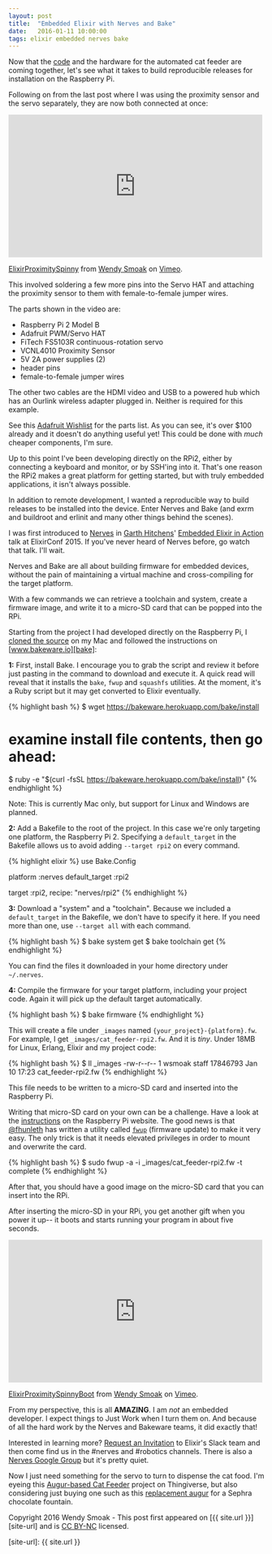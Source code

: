 ```yaml
---
layout: post
title:  "Embedded Elixir with Nerves and Bake"
date:   2016-01-11 10:00:00
tags: elixir embedded nerves bake
---
```


Now that the [code][cf] and the hardware for the automated cat feeder are coming together, let's see what it takes to build reproducible releases for installation on the Raspberry Pi.

Following on from the last post where I was using the proximity sensor and the servo separately, they are now both connected at once:

<iframe src="https://player.vimeo.com/video/151323242" width="500" height="281" frameborder="0" webkitallowfullscreen mozallowfullscreen allowfullscreen></iframe> <p><a href="https://vimeo.com/151323242">ElixirProximitySpinny</a> from <a href="https://vimeo.com/user1032254">Wendy Smoak</a> on <a href="https://vimeo.com">Vimeo</a>.</p>

This involved soldering a few more pins into the Servo HAT and attaching the proximity sensor to them with female-to-female jumper wires.

The parts shown in the video are:

* Raspberry Pi 2 Model B
* Adafruit PWM/Servo HAT
* FiTech FS5103R continuous-rotation servo
* VCNL4010 Proximity Sensor
* 5V 2A power supplies (2)
* header pins
* female-to-female jumper wires

The other two cables are the HDMI video and USB to a powered hub which has an Ourlink wireless adapter plugged in.  Neither is required for this example.

See this [Adafruit Wishlist][wish] for the parts list.  As you can see, it's over $100 already and it doesn't do anything useful yet!  This could be done with *much* cheaper components, I'm sure.

Up to this point I've been developing directly on the RPi2, either by connecting a keyboard and monitor, or by SSH'ing into it.  That's one reason the RPi2 makes a great platform for getting started, but with truly embedded applications, it isn't always possible.

In addition to remote development, I wanted a reproducible way to build releases to be installed into the device.  Enter Nerves and Bake (and exrm and buildroot and erlinit and many other things behind the scenes).

I was first introduced to [Nerves][nerves] in [Garth Hitchens][gh]' [Embedded Elixir in Action][eeia] talk at ElixirConf 2015.  If you've never heard of Nerves before, go watch that talk.  I'll wait.

Nerves and Bake are all about building firmware for embedded devices, without the pain of maintaining a virtual machine and cross-compiling for the target platform.

With a few commands we can retrieve a toolchain and system, create a firmware image, and write it to a micro-SD card that can be popped into the RPi.

Starting from the project I had developed directly on the Raspberry Pi, I [cloned the source][cf] on my Mac and followed the instructions on [www.bakeware.io][bake]:

**1:** First, install Bake.  I encourage you to grab the script and review it before just pasting in the command to download and execute it.  A quick read will reveal that it installs the `bake`, `fwup` and `squashfs` utilities.  At the moment, it's a Ruby script but it may get converted to Elixir eventually.

{% highlight bash %}
$ wget https://bakeware.herokuapp.com/bake/install
# examine install file contents, then go ahead:
$ ruby -e "$(curl -fsSL https://bakeware.herokuapp.com/bake/install)"
{% endhighlight %}

Note:  This is currently Mac only, but support for Linux and Windows are planned.

**2:** Add a Bakefile to the root of the project.  In this case we're only targeting one platform, the Raspberry Pi 2.  Specifying a `default_target` in the Bakefile allows us to avoid adding `--target rpi2` on every command.

{% highlight elixir %}
use Bake.Config

platform :nerves
default_target :rpi2

target :rpi2,
  recipe: "nerves/rpi2"
{% endhighlight %}

**3:** Download a "system" and a "toolchain".  Because we included a `default_target` in the Bakefile, we don't have to specify it here.  If you need more than one, use `--target all` with each command.

{% highlight bash %}
$ bake system get
$ bake toolchain get
{% endhighlight %}

You can find the files it downloaded in your home directory under `~/.nerves`.

**4:** Compile the firmware for your target platform, including your project code.  Again it will pick up the default target automatically.

{% highlight bash %}
$ bake firmware
{% endhighlight %}

This will create a file under `_images` named `{your_project}-{platform}.fw`.  For example, I get `_images/cat_feeder-rpi2.fw`.  And it is *tiny*.  Under 18MB for Linux, Erlang, Elixir and my project code:

{% highlight bash %}
$ ll _images
-rw-r--r--   1 wsmoak  staff  17846793 Jan 10 17:23 cat_feeder-rpi2.fw
{% endhighlight %}

This file needs to be written to a micro-SD card and inserted into the Raspberry Pi.

Writing that micro-SD card on your own can be a challenge.  Have a look at the [instructions][image] on the Raspberry Pi website.  The good news is that [@fhunleth][fh] has written a utility called [`fwup`][fwup] (firmware update) to make it very easy.  The only trick is that it needs elevated privileges in order to mount and overwrite the card.

{% highlight bash %}
$ sudo fwup -a -i _images/cat_feeder-rpi2.fw -t complete
{% endhighlight %}

After that, you should have a good image on the micro-SD card that you can insert into the RPi.

After inserting the micro-SD in your RPi, you get another gift when you power it up-- it boots and starts running your program in about five seconds.

<iframe src="https://player.vimeo.com/video/151345328" width="500" height="281" frameborder="0" webkitallowfullscreen mozallowfullscreen allowfullscreen></iframe> <p><a href="https://vimeo.com/151345328">ElixirProximitySpinnyBoot</a> from <a href="https://vimeo.com/user1032254">Wendy Smoak</a> on <a href="https://vimeo.com">Vimeo</a>.</p>

From my perspective, this is all **AMAZING**. I am *not* an embedded developer.  I expect things to Just Work when I turn them on.  And because of all the hard work by the Nerves and Bakeware teams, it did exactly that!

Interested in learning more?  [Request an Invitation][slack] to Elixir's Slack team and then come find us in the #nerves and #robotics channels.  There is also a [Nerves Google Group][group] but it's pretty quiet.

Now I just need something for the servo to turn to dispense the cat food.  I'm eyeing this [Augur-based Cat Feeder][thing] project on Thingiverse, but also considering just buying one such as this [replacement augur][sephra] for a Sephra chocolate fountain.

Copyright 2016 Wendy Smoak - This post first appeared on [{{ site.url }}][site-url] and is [CC BY-NC][cc-by-nc] licensed.

[eeia]: https://www.youtube.com/watch?v=kpzQrFC55q4
[wish]: https://www.adafruit.com/wishlists/386047
[augur]: https://www.sephra.com/accessories-parts/plastic-auger-for-select-cf16e.html
[bake]: http://www.bakeware.io/
[image]: https://www.raspberrypi.org/documentation/installation/installing-images/mac.md
[cf]: https://github.com/wsmoak/cat_feeder
[fh]: https://twitter.com/fhunleth
[nerves]: http://nerves-project.org/
[gh]: https://twitter.com/ghitchens
[thing]: http://www.thingiverse.com/thing:27854
[sephra]: https://www.sephra.com/accessories-parts/plastic-auger-for-select-cf16e.html
[js]: https://twitter.com/mobileoverlord
[fwup]: https://github.com/fhunleth/fwup
[slack]: https://elixir-slackin.herokuapp.com/
[group]: https://groups.google.com/forum/#!forum/nerves-project
[cc-by-nc]:  http://creativecommons.org/licenses/by-nc/3.0/
[site-url]: {{ site.url }}
